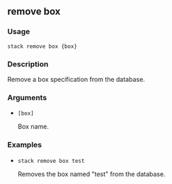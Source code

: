 ## remove box

### Usage

`stack remove box {box}`

### Description

Remove a box specification from the database.

### Arguments

* `[box]`

   Box name.


### Examples

* `stack remove box test`

   Removes the box named "test" from the database.



